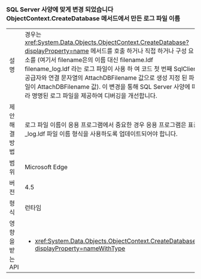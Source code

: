 ### <a name="log-file-name-created-by-the-objectcontextcreatedatabase-method-has-changed-to-match-sql-server-specifications"></a>SQL Server 사양에 맞게 변경 되었습니다 ObjectContext.CreateDatabase 메서드에서 만든 로그 파일 이름

|   |   |
|---|---|
|설명|경우는 <xref:System.Data.Objects.ObjectContext.CreateDatabase?displayProperty=name> 메서드를 호출 하거나 직접 하거나 구성 요소를 (여기서 filename은의 이름 대신 filename.ldf filename_log.ldf 라는 로그 파일이 사용 하 여 코드 첫 번째 SqlClient 공급자와 연결 문자열의 AttachDBFilename 값으로 생성 지정 된 파일이 AttachDBFilename 값). 이 변경을 통해 SQL Server 사양에 따라 명명된 로그 파일을 제공하여 디버깅을 개선합니다.|
|제안 해결 방법|로그 파일 이름이 응용 프로그램에서 중요한 경우 응용 프로그램은 표준 _log.ldf 파일 이름 형식을 사용하도록 업데이트되어야 합니다.|
|범위|Microsoft Edge|
|버전|4.5|
|형식|런타임|
|영향을 받는 API|<ul><li><xref:System.Data.Objects.ObjectContext.CreateDatabase?displayProperty=nameWithType></li></ul>|

